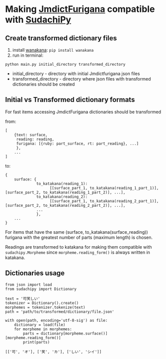 # Making [JmdictFurigana](https://github.com/Doublevil/JmdictFurigana) compatible with [SudachiPy](https://pypi.org/project/SudachiPy/)

## Create transformed dictionary files

1. install [wanakana](https://pypi.org/project/wanakana/): `pip install wanakana`
2. run in terminal:

```
python main.py initial_directory transformed_directory
```

- initial_directory - directory with initial Jmdictfurigana json files
- transformed_directory - directory where json files with transformed dictionaries should be created

## Initial vs Transformed dictionary formats

For fast items accessing JmdictFurigana dictionaries should be transformed

from:

```
[
    {text: surface,
     reading: reading,
     furigana: [{ruby: part_surface, rt: part_reading}, ...]
     },
    ...
]
```

to:

```
{
    surface: {
              to_katakana(reading_1): 
                    [[surface_part_1, to_katakana(reading_1_part_1)], [surface_part_2, to_katakana(reading_1_part_2)], ...],
              to_katakana(reading_2): 
                    [[surface_part_1, to_katakana(reading_2_part_1)], [surface_part_2, to_katakana(reading_2_part_2)], ...],
              ...
              },
    ...
}
```

For items that have the same (surface, to_katakana(surface_reading)) furigana with the greatest number of parts (maximum
length) is chosen.

Readings are transformed to katakana for making them compatible with `sudachipy.Morpheme`
since `morpheme.reading_form()` is always written in katakana.

## Dictionaries usage

```
from json import load
from sudachipy import Dictionary

text = '可笑しい'
tokenizer = Dictionary().create()
morphemes = tokenizer.tokenize(text)
path = 'path/to/transformed/dictionary/file.json'

with open(path, encoding='utf-8-sig') as file:
    dictionary = load(file)
    for morpheme in morphemes:
        parts = dictionary[morpheme.surface()][morpheme.reading_form()]
        print(parts)
```

```
[['可', 'オ'], ['笑', 'カ'], ['しい', 'シイ']]
```
